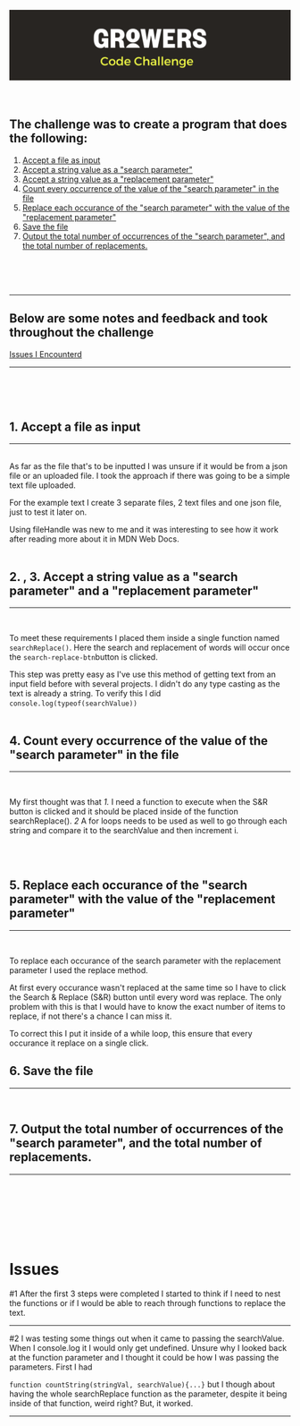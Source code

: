 ![Banner](./assets/Banner.png)
<br><br><br>

## The challenge was to create a program that does the following:

1. [Accept a file as input](#1-accept-a-file-as-input)
2. [Accept a string value as a "search parameter"](#2--3-accept-a-string-value-as-a-search-parameter-and-a-replacement-parameter)
3. [Accept a string value as a "replacement parameter"](#2--3-accept-a-string-value-as-a-search-parameter-and-a-replacement-parameter)
4. [Count every occurrence of the value of the "search parameter" in the file](#4-count-every-occurrence-of-the-value-of-the-search-parameter-in-the-file)
5. [Replace each occurance of the "search parameter" with the value of the "replacement parameter"](#5-replace-each-occurance-of-the-search-parameter-with-the-value-of-the-replacement-parameter)
6. [Save the file](#6-save-the-file)
7. [Output the total number of occurrences of the "search parameter", and the total number of replacements.](#7-output-the-total-number-of-occurrences-of-the-search-parameter-and-the-total-number-of-replacements)

<br><br><br><hr>

## Below are some notes and feedback and took throughout the challenge

[Issues I Encounterd](#issues)

<hr><br><br><br>

## 1. Accept a file as input

<hr><br>
As far as the file that's to be inputted I was unsure if it would be from a json file or an uploaded file. I took the approach if there was going to be a simple text file uploaded.

For the example text I create 3 separate files, 2 text files and one json file, just to test it later on.

Using fileHandle was new to me and it was interesting to see how it work after reading more about it in MDN Web Docs.
<br><br>

## 2. , 3. Accept a string value as a "search parameter" and a "replacement parameter"

<hr><br>

To meet these requirements I placed them inside a single function named `searchReplace()`. Here the search and replacement of words will occur once the `search-replace-btn`button is clicked.

This step was pretty easy as I've use this method of getting text from an input field before with several projects. I didn't do any type casting as the text is already a string. To verify this I did `console.log(typeof(searchValue))`
<br><br>

## 4. Count every occurrence of the value of the "search parameter" in the file

<hr><br>

My first thought was that *1.* I need a function to execute when the S&R button is clicked and it should be placed inside of the function searchReplace(). *2* A for loops needs to be used as well to go through each string and compare it to the searchValue and then increment i.



<br><br>

## 5. Replace each occurance of the "search parameter" with the value of the "replacement parameter"

<hr><br>

To replace each occurance of the search parameter with the replacement parameter I used the replace method.

At first every occurance wasn't replaced at the same time so I have to click the Search & Replace (S&R) button until every word was replace. The only problem with this is that I would have to know the exact number of items to replace, if not there's a chance I can miss it.

To correct this I put it inside of a while loop, this ensure that every occurance it replace on a single click.

## 6. Save the file

<hr><br>

## 7. Output the total number of occurrences of the "search parameter", and the total number of replacements.

<hr><br><br>

<br><br><br>

# Issues

#1 After the first 3 steps were completed I started to think if I need to nest the functions or if I would be able to reach through functions to replace the text.

<hr>
#2 I was testing some things out when it came to passing the searchValue. When I console.log it I would only get undefined. Unsure why I looked back at the function parameter and I thought it could be how I was passing the parameters. First I had 

`function countString(stringVal, searchValue){...}` but I though about having the whole searchReplace function as the parameter, despite it being inside of that function, weird right? But, it worked. 


<hr>
<br><br>
